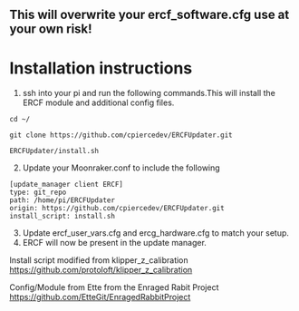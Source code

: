 ## This will overwrite your ercf_software.cfg use at your own risk!


# Installation instructions

1. ssh into your pi and run the following commands.This will install the ERCF module and additional config files.

`cd ~/`

`git clone https://github.com/cpiercedev/ERCFUpdater.git`


`ERCFUpdater/install.sh`


2. Update your Moonraker.conf to include the following

```
[update_manager client ERCF]
type: git_repo
path: /home/pi/ERCFUpdater
origin: https://github.com/cpiercedev/ERCFUpdater.git
install_script: install.sh
```

3. Update ercf_user_vars.cfg and ercg_hardware.cfg to match your setup.
4. ERCF will now be present in the update manager.


Install script modified from klipper_z_calibration
https://github.com/protoloft/klipper_z_calibration

Config/Module from Ette from the Enraged Rabit Project
https://github.com/EtteGit/EnragedRabbitProject
